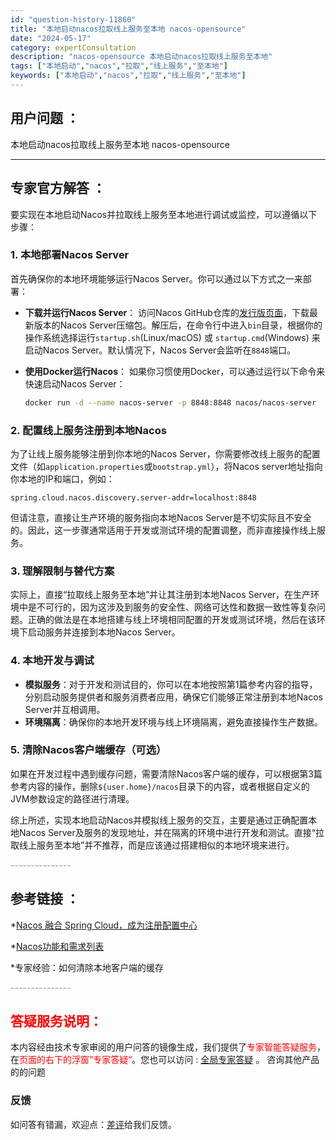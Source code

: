 ```yaml
---
id: "question-history-11860"
title: "本地启动nacos拉取线上服务至本地 nacos-opensource"
date: "2024-05-17"
category: expertConsultation
description: "nacos-opensource 本地启动nacos拉取线上服务至本地"
tags: ["本地启动","nacos","拉取","线上服务","至本地"]
keywords: ["本地启动","nacos","拉取","线上服务","至本地"]
---
```


## 用户问题 ： 
 本地启动nacos拉取线上服务至本地 nacos-opensource 

---------------
## 专家官方解答 ：

要实现在本地启动Nacos并拉取线上服务至本地进行调试或监控，可以遵循以下步骤：

### 1. **本地部署Nacos Server**

首先确保你的本地环境能够运行Nacos Server。你可以通过以下方式之一来部署：

- **下载并运行Nacos Server**：
  访问Nacos GitHub仓库的[发行版页面](https://github.com/alibaba/nacos/releases)，下载最新版本的Nacos Server压缩包。解压后，在命令行中进入`bin`目录，根据你的操作系统选择运行`startup.sh`(Linux/macOS) 或 `startup.cmd`(Windows) 来启动Nacos Server。默认情况下，Nacos Server会监听在`8848`端口。

- **使用Docker运行Nacos**：
  如果你习惯使用Docker，可以通过运行以下命令来快速启动Nacos Server：
  ```sh
  docker run -d --name nacos-server -p 8848:8848 nacos/nacos-server
  ```

### 2. **配置线上服务注册到本地Nacos**

为了让线上服务能够注册到你本地的Nacos Server，你需要修改线上服务的配置文件（如`application.properties`或`bootstrap.yml`），将Nacos server地址指向你本地的IP和端口，例如：
```properties
spring.cloud.nacos.discovery.server-addr=localhost:8848
```
但请注意，直接让生产环境的服务指向本地Nacos Server是不切实际且不安全的。因此，这一步骤通常适用于开发或测试环境的配置调整，而非直接操作线上服务。

### 3. **理解限制与替代方案**

实际上，直接“拉取线上服务至本地”并让其注册到本地Nacos Server，在生产环境中是不可行的，因为这涉及到服务的安全性、网络可达性和数据一致性等复杂问题。正确的做法是在本地搭建与线上环境相同配置的开发或测试环境，然后在该环境下启动服务并连接到本地Nacos Server。

### 4. **本地开发与调试**

- **模拟服务**：对于开发和测试目的，你可以在本地按照第1篇参考内容的指导，分别启动服务提供者和服务消费者应用，确保它们能够正常注册到本地Nacos Server并互相调用。
- **环境隔离**：确保你的本地开发环境与线上环境隔离，避免直接操作生产数据。

### 5. **清除Nacos客户端缓存（可选）**

如果在开发过程中遇到缓存问题，需要清除Nacos客户端的缓存，可以根据第3篇参考内容的操作，删除`${user.home}/nacos`目录下的内容，或者根据自定义的JVM参数设定的路径进行清理。

综上所述，实现本地启动Nacos并模拟线上服务的交互，主要是通过正确配置本地Nacos Server及服务的发现地址，并在隔离的环境中进行开发和测试。直接“拉取线上服务至本地”并不推荐，而是应该通过搭建相似的本地环境来进行。


<font color="#949494">---------------</font> 


## 参考链接 ：

*[Nacos 融合 Spring Cloud，成为注册配置中心](https://nacos.io/docs/latest/ecology/use-nacos-with-spring-cloud)
 
 *[Nacos功能和需求列表](https://nacos.io/docs/latest/archive/feature-list)
 
 *专家经验：如何清除本地客户端的缓存 


 <font color="#949494">---------------</font> 
 


## <font color="#FF0000">答疑服务说明：</font> 

本内容经由技术专家审阅的用户问答的镜像生成，我们提供了<font color="#FF0000">专家智能答疑服务</font>，在<font color="#FF0000">页面的右下的浮窗”专家答疑“</font>。您也可以访问 : [全局专家答疑](https://opensource.alibaba.com/chatBot) 。 咨询其他产品的的问题

### 反馈
如问答有错漏，欢迎点：[差评](https://ai.nacos.io/user/feedbackByEnhancerGradePOJOID?enhancerGradePOJOId=13828)给我们反馈。
